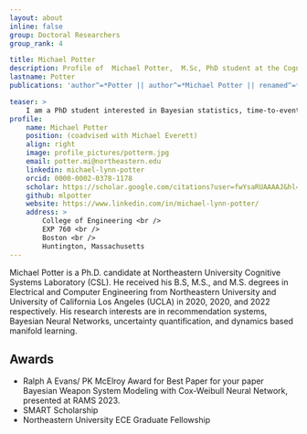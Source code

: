 ```yaml
---
layout: about
inline: false
group: Doctoral Researchers
group_rank: 4

title: Michael Potter
description: Profile of  Michael Potter,  M.Sc, PhD student at the Cognitive Systems Lab
lastname: Potter
publications: 'author^=*Potter || author^=*Michael Potter || renamed^=*Michael Potter'

teaser: >
    I am a PhD student interested in Bayesian statistics, time-to-event modeling, and physics-based deep learning. A fun fact about me is that I am a professional juggler (I can juggle anything).
profile:
    name: Michael Potter
    position: (coadvised with Michael Everett)
    align: right
    image: profile_pictures/potterm.jpg
    email: potter.mi@northeastern.edu
    linkedin: michael-lynn-potter
    orcid: 0000-0002-0378-1178
    scholar: https://scholar.google.com/citations?user=fwYsaRUAAAAJ&hl=en
    github: mlpotter
    website: https://www.linkedin.com/in/michael-lynn-potter/
    address: >
        College of Engineering <br />
        EXP 760 <br />
        Boston <br />
        Huntington, Massachusetts
---
```


Michael Potter is a Ph.D. candidate at Northeastern University Cognitive Systems Laboratory (CSL). He received his B.S, M.S., and M.S.  degrees in Electrical and Computer Engineering from Northeastern University and University of California Los Angeles (UCLA) in 2020, 2020, and 2022 respectively. His research interests are in recommendation systems, Bayesian Neural Networks, uncertainty quantification, and dynamics based manifold learning.  


## Awards
* Ralph A Evans/ PK McElroy Award for Best Paper for your paper Bayesian Weapon System Modeling with Cox-Weibull Neural Network, presented at RAMS 2023.
* SMART Scholarship
* Northeastern University ECE Graduate Fellowship